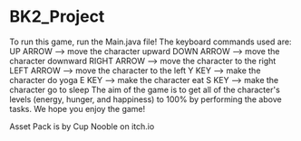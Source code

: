 # BK2_Project
To run this game, run the Main.java file! 
The keyboard commands used are:
UP ARROW --> move the character upward
DOWN ARROW --> move the character downward
RIGHT ARROW --> move the character to the right
LEFT ARROW --> move the character to the left
Y KEY --> make the character do yoga
E KEY --> make the character eat
S KEY -->  make the character go to sleep
The aim of the game is to get all of the character's levels (energy, hunger, and happiness) to 100% by performing the above tasks.
We hope you enjoy the game!

Asset Pack is by Cup Nooble on itch.io
